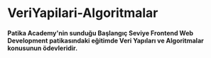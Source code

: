 # VeriYapilari-Algoritmalar
<h4>Patika Academy'nin sunduğu Başlangıç Seviye Frontend Web Development patikasındaki eğitimde Veri Yapıları ve Algoritmalar konusunun ödevleridir. </h4>
